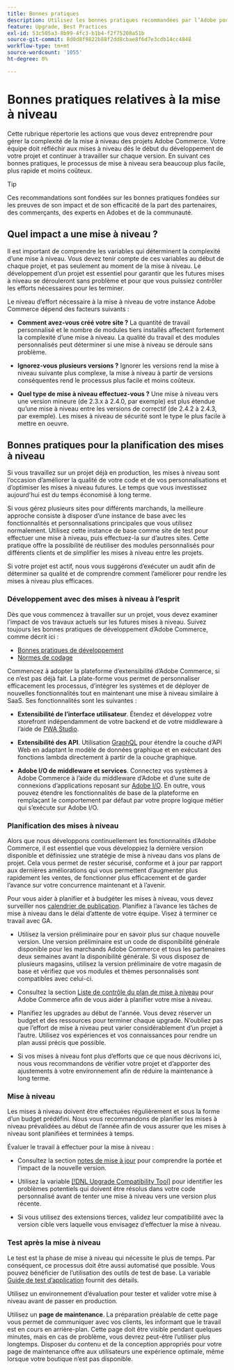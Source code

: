```yaml
---
title: Bonnes pratiques
description: Utilisez les bonnes pratiques recommandées par l’Adobe pour gérer le processus de mise à niveau de vos projets Adobe Commerce.
feature: Upgrade, Best Practices
exl-id: 53c505a3-8b99-4fc3-b1b4-f2f75208a51b
source-git-commit: 8d0d8f9822b88f2dd8cbae8f6d7e3cdb14cc4848
workflow-type: tm+mt
source-wordcount: '1055'
ht-degree: 0%

---
```


# Bonnes pratiques relatives à la mise à niveau

Cette rubrique répertorie les actions que vous devez entreprendre pour gérer la complexité de la mise à niveau des projets Adobe Commerce. Votre équipe doit réfléchir aux mises à niveau dès le début du développement de votre projet et continuer à travailler sur chaque version. En suivant ces bonnes pratiques, le processus de mise à niveau sera beaucoup plus facile, plus rapide et moins coûteux.

>[!TIP]
>
>Ces recommandations sont fondées sur les bonnes pratiques fondées sur les preuves de son impact et de son efficacité de la part des partenaires, des commerçants, des experts en Adobes et de la communauté.

## Quel impact a une mise à niveau ?

Il est important de comprendre les variables qui déterminent la complexité d’une mise à niveau. Vous devez tenir compte de ces variables au début de chaque projet, et pas seulement au moment de la mise à niveau. Le développement d’un projet est essentiel pour garantir que les futures mises à niveau se dérouleront sans problème et pour que vous puissiez contrôler les efforts nécessaires pour les terminer.

Le niveau d’effort nécessaire à la mise à niveau de votre instance Adobe Commerce dépend des facteurs suivants :

- **Comment avez-vous créé votre site ?** La quantité de travail personnalisé et le nombre de modules tiers installés affectent fortement la complexité d’une mise à niveau. La qualité du travail et des modules personnalisés peut déterminer si une mise à niveau se déroule sans problème.

- **Ignorez-vous plusieurs versions ?** Ignorer les versions rend la mise à niveau suivante plus complexe, la mise à niveau à partir de versions conséquentes rend le processus plus facile et moins coûteux.

- **Quel type de mise à niveau effectuez-vous ?** Une mise à niveau vers une version mineure (de 2.3.x à 2.4.0, par exemple) est plus étendue qu’une mise à niveau entre les versions de correctif (de 2.4.2 à 2.4.3, par exemple). Les mises à niveau de sécurité sont le type le plus facile à mettre en oeuvre.

## Bonnes pratiques pour la planification des mises à niveau

Si vous travaillez sur un projet déjà en production, les mises à niveau sont l’occasion d’améliorer la qualité de votre code et de vos personnalisations et d’optimiser les mises à niveau futures. Le temps que vous investissez aujourd&#39;hui est du temps économisé à long terme.

Si vous gérez plusieurs sites pour différents marchands, la meilleure approche consiste à disposer d’une instance de base avec les fonctionnalités et personnalisations principales que vous utilisez normalement. Utilisez cette instance de base comme site de test pour effectuer une mise à niveau, puis effectuez-la sur d’autres sites. Cette pratique offre la possibilité de réutiliser des modules personnalisés pour différents clients et de simplifier les mises à niveau entre les projets.

Si votre projet est actif, nous vous suggérons d’exécuter un audit afin de déterminer sa qualité et de comprendre comment l’améliorer pour rendre les mises à niveau plus efficaces.

### Développement avec des mises à niveau à l’esprit

Dès que vous commencez à travailler sur un projet, vous devez examiner l’impact de vos travaux actuels sur les futures mises à niveau. Suivez toujours les bonnes pratiques de développement d’Adobe Commerce, comme décrit ici :

- [Bonnes pratiques de développement](https://developer.adobe.com/commerce/php/best-practices/)
- [Normes de codage](https://developer.adobe.com/commerce/php/coding-standards/)

Commencez à adopter la plateforme d’extensibilité d’Adobe Commerce, si ce n’est pas déjà fait. La plate-forme vous permet de personnaliser efficacement les processus, d’intégrer les systèmes et de déployer de nouvelles fonctionnalités tout en maintenant une mise à niveau similaire à SaaS. Ses fonctionnalités sont les suivantes :

- **Extensibilité de l’interface utilisateur**. Étendez et développez votre storefront indépendamment de votre backend et de votre middleware à l’aide de [PWA Studio](https://developer.adobe.com/commerce/pwa-studio/).

- **Extensibilité des API**. Utilisation [GraphQL](https://devdocs.magento.com/guides/v2.4/graphql/index.html) pour étendre la couche d’API Web en adaptant le modèle de données graphique et en exécutant des fonctions lambda directement à partir de la couche graphique.

- **Adobe I/O de middleware et services**. Connectez vos systèmes à Adobe Commerce à l’aide du middleware d’Adobe et d’une suite de connexions d’applications reposant sur [Adobe I/O](https://www.adobe.io/). En outre, vous pouvez étendre les fonctionnalités de base de la plateforme en remplaçant le comportement par défaut par votre propre logique métier qui s’exécute sur Adobe I/O.

### Planification des mises à niveau

Alors que nous développons continuellement les fonctionnalités d’Adobe Commerce, il est essentiel que vous développiez la dernière version disponible et définissiez une stratégie de mise à niveau dans vos plans de projet. Cela vous permet de rester sécurisé, conforme et à jour par rapport aux dernières améliorations qui vous permettent d’augmenter plus rapidement les ventes, de fonctionner plus efficacement et de garder l’avance sur votre concurrence maintenant et à l’avenir.

Pour vous aider à planifier et à budgéter les mises à niveau, vous devez surveiller nos [calendrier de publication](https://devdocs.magento.com/release). Planifiez à l’avance les tâches de mise à niveau dans le délai d’attente de votre équipe. Visez à terminer ce travail avec GA.

- Utilisez la version préliminaire pour en savoir plus sur chaque nouvelle version. Une version préliminaire est un code de disponibilité générale disponible pour les marchands Adobe Commerce et tous les partenaires deux semaines avant la disponibilité générale. Si vous disposez de plusieurs magasins, utilisez la version préliminaire de votre magasin de base et vérifiez que vos modules et thèmes personnalisés sont compatibles avec celui-ci.

- Consultez la section [Liste de contrôle du plan de mise à niveau](https://support.magento.com/hc/en-us/articles/360057968951) pour Adobe Commerce afin de vous aider à planifier votre mise à niveau.

- Planifiez les upgrades au début de l&#39;année. Vous devez réserver un budget et des ressources pour terminer chaque upgrade. N’oubliez pas que l’effort de mise à niveau peut varier considérablement d’un projet à l’autre. Utilisez vos expériences et vos connaissances pour rendre un plan aussi précis que possible.

- Si vos mises à niveau font plus d’efforts que ce que nous décrivons ici, nous vous recommandons de vérifier votre projet et d’apporter des ajustements à votre environnement afin de réduire la maintenance à long terme.

### Mise à niveau

Les mises à niveau doivent être effectuées régulièrement et sous la forme d’un budget prédéfini. Nous vous recommandons de planifier les mises à niveau prévalidées au début de l’année afin de vous assurer que les mises à niveau sont planifiées et terminées à temps.

Évaluer le travail à effectuer pour la mise à niveau :

- Consultez la section [notes de mise à jour](https://devdocs.magento.com/guides/v2.4/release-notes/bk-release-notes.html) pour comprendre la portée et l’impact de la nouvelle version.

- Utilisez la variable [[!DNL Upgrade Compatibility Tool]](../upgrade-compatibility-tool/overview.md) pour identifier les problèmes potentiels qui doivent être résolus dans votre code personnalisé avant de tenter une mise à niveau vers une version plus récente.

- Si vous utilisez des extensions tierces, validez leur compatibilité avec la version cible vers laquelle vous envisagez d’effectuer la mise à niveau.

### Test après la mise à niveau

Le test est la phase de mise à niveau qui nécessite le plus de temps. Par conséquent, ce processus doit être aussi automatisé que possible. Vous pouvez bénéficier de l’utilisation des outils de test de base. La variable [Guide de test d’application](https://developer.adobe.com/commerce/testing/guide/) fournit des détails.

Utilisez un environnement d’évaluation pour tester et valider votre mise à niveau avant de passer en production.

Utilisez un **page de maintenance**. La préparation préalable de cette page vous permet de communiquer avec vos clients, les informant que le travail est en cours en arrière-plan. Cette page doit être visible pendant quelques minutes, mais en cas de problème, vous devrez peut-être l’utiliser plus longtemps. Disposer du contenu et de la conception appropriés pour votre page de maintenance offre aux utilisateurs une expérience optimale, même lorsque votre boutique n’est pas disponible.
